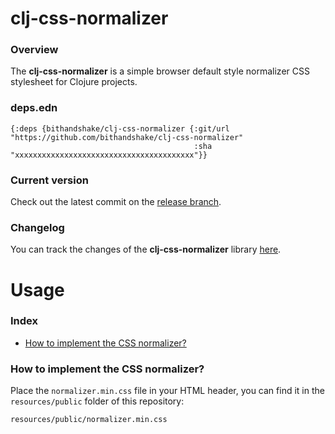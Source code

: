 
# clj-css-normalizer

### Overview

The <strong>clj-css-normalizer</strong> is a simple browser default style normalizer CSS stylesheet
for Clojure projects.

### deps.edn

```
{:deps {bithandshake/clj-css-normalizer {:git/url "https://github.com/bithandshake/clj-css-normalizer"
                                         :sha     "xxxxxxxxxxxxxxxxxxxxxxxxxxxxxxxxxxxxxxxx"}}
```

### Current version

Check out the latest commit on the [release branch](https://github.com/bithandshake/clj-css-normalizer/tree/release).

### Changelog

You can track the changes of the <strong>clj-css-normalizer</strong> library [here](CHANGES.md).

# Usage

### Index

- [How to implement the CSS normalizer?](#how-to-implement-the-css-normalizer)

### How to implement the CSS normalizer?

Place the `normalizer.min.css` file in your HTML header, you can find it in the
`resources/public` folder of this repository:

`resources/public/normalizer.min.css`
